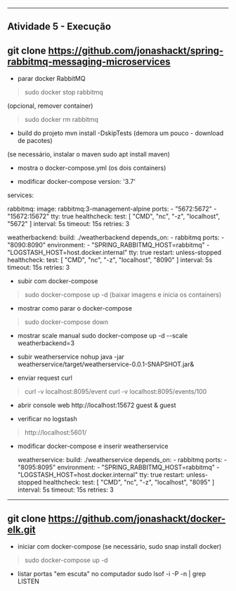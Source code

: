 ----------------------------------------------------------
Atividade 5 - Execução
----------------------------------------------------------
git clone https://github.com/jonashackt/spring-rabbitmq-messaging-microservices
----------------------------------------------------------

- parar docker RabbitMQ
> sudo docker stop rabbitmq

(opcional, remover container)
> sudo docker rm rabbitmq

- build do projeto
mvn install -DskipTests (demora um pouco - download de pacotes)

(se necessário, instalar o maven sudo apt install maven)

- mostra o docker-compose.yml (os dois containers)

- modificar docker-compose
version: '3.7'

services:

  rabbitmq:
    image: rabbitmq:3-management-alpine
    ports:
      - "5672:5672"
      - "15672:15672"
    tty:
      true
    healthcheck:
      test: [ "CMD", "nc", "-z", "localhost", "5672" ]
      interval: 5s
      timeout: 15s
      retries: 3

  weatherbackend:
    build: ./weatherbackend
    depends_on:
      - rabbitmq
    ports:
      - "8090:8090"
    environment:
      - "SPRING_RABBITMQ_HOST=rabbitmq"
      - "LOGSTASH_HOST=host.docker.internal"
    tty:
      true
    restart:
      unless-stopped
    healthcheck:
      test: [ "CMD", "nc", "-z", "localhost", "8090" ]
      interval: 5s
      timeout: 15s
      retries: 3


- subir com docker-compose
> sudo docker-compose up -d (baixar imagens e inicia os containers)

- mostrar como parar o docker-compose 
> sudo docker-compose down

- mostrar scale manual
sudo docker-compose up -d --scale weatherbackend=3

- subir weatherservice
nohup java -jar weatherservice/target/weatherservice-0.0.1-SNAPSHOT.jar&

- enviar request curl
> curl -v localhost:8095/event
> curl -v localhost:8095/events/100

- abrir console web
http://localhost:15672
guest & guest

- verificar no logstash
> http://localhost:5601/

- modificar docker-compose e inserir weatherservice

  weatherservice:
    build: ./weatherservice
    depends_on:
      - rabbitmq
    ports:
      - "8095:8095"
    environment:
      - "SPRING_RABBITMQ_HOST=rabbitmq"
      - "LOGSTASH_HOST=host.docker.internal"
    tty:
      true
    restart:
      unless-stopped
    healthcheck:
      test: [ "CMD", "nc", "-z", "localhost", "8095" ]
      interval: 5s
      timeout: 15s
      retries: 3


----------------------------------------------------------
git clone https://github.com/jonashackt/docker-elk.git
----------------------------------------------------------

- iniciar com docker-compose
(se necessário, sudo snap install docker)
> sudo docker-compose up -d


- listar portas "em escuta" no computador
sudo lsof -i -P -n | grep LISTEN 
